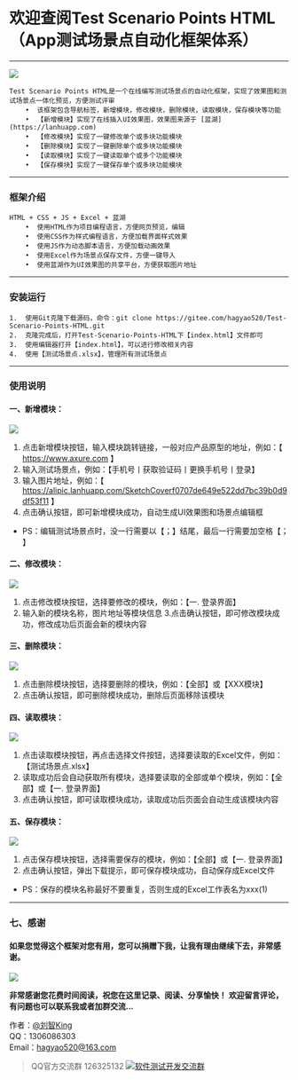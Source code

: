 # 欢迎查阅Test Scenario Points HTML（App测试场景点自动化框架体系）
------------------------------------------------------------------------------------------------------------------------------------------------------------------------------------------
![](https://testerhome.com/uploads/photo/2019/9fba3779-2900-4ec0-afbb-adb3904ea002.gif!large)

    Test Scenario Points HTML是一个在线编写测试场景点的自动化框架，实现了效果图和测试场景点一体化预览，方便测试评审
        •  该框架包含导航标签，新增模块，修改模块，删除模块，读取模块，保存模块等功能
        •  【新增模块】实现了在线插入UI效果图，效果图来源于 [蓝湖](https://lanhuapp.com)
        •  【修改模块】实现了一键修改单个或多块功能模块
        •  【删除模块】实现了一键删除单个或多块功能模块
        •  【读取模块】实现了一键读取单个或多个功能模块
        •  【保存模块】实现了一键保存单个或多块功能模块

 ---
### 框架介绍
    HTML + CSS + JS + Excel + 蓝湖
        •  使用HTML作为项目编程语言，方便网页预览，编辑
        •  使用CSS作为样式编程语言，方便加载界面样式效果
        •  使用JS作为动态脚本语言，方便加载动画效果
        •  使用Excel作为场景点保存文件，方便一键导入
        •  使用蓝湖作为UI效果图的共享平台，方便获取图片地址

 ---
### 安装运行
    1.  使用Git克隆下载源码，命令：git clone https://gitee.com/hagyao520/Test-Scenario-Points-HTML.git
    2.  克隆完成后，打开Test-Scenario-Points-HTML下【index.html】文件即可
    3.  使用编辑器打开【index.html】，可以进行修改相关内容
    4.  使用【测试场景点.xlsx】，管理所有测试场景点

 ---
### 使用说明
#### 一、新增模块：  
![](https://testerhome.com/uploads/photo/2019/37e49dbf-9945-4f87-9a8b-54525ee66ec5.gif!large)
 1. 点击新增模块按钮，输入模块跳转链接，一般对应产品原型的地址，例如：【 https://www.axure.com 】 
 3. 输入测试场景点，例如：【手机号丨获取验证码丨更换手机号丨登录】
 4. 输入图片地址，例如：【 https://alipic.lanhuapp.com/SketchCoverf0707de649e522dd7bc39b0d9df53f11 】
 5. 点击确认按钮，即可新增模块成功，自动生成UI效果图和场景点编辑框
 - PS：编辑测试场景点时，没一行需要以【；】结尾，最后一行需要加空格【； 】  

 #### 二、修改模块：
![](https://testerhome.com/uploads/photo/2019/38c69298-b6a7-4480-8959-b0400339d217.gif!large)
  1. 点击修改模块按钮，选择要修改的模块，例如：【一. 登录界面】
  2. 输入新的模块名称，图片地址等模块信息
  3.点击确认按钮，即可修改模块成功，修改成功后页面会新的模块内容

 #### 三、删除模块：
![](https://testerhome.com/uploads/photo/2019/09937a57-9613-4300-8d49-615069e8e108.gif!large)
  1. 点击删除模块按钮，选择要删除的模块，例如：【全部】或【XXX模块】
  2. 点击确认按钮，即可删除模块成功，删除后页面移除该模块

#### 四、读取模块：
![](https://testerhome.com/uploads/photo/2019/7b3dd985-11ad-4692-a836-3fe0ee9c7a71.gif!large)
  1. 点击读取模块按钮，再点击选择文件按钮，选择要读取的Excel文件，例如：【测试场景点.xlsx】
  2. 读取成功后会自动获取所有模块，选择要读取的全部或单个模块，例如：【全部】或【一. 登录界面】
  3. 点击确认按钮，即可读取模块成功，读取成功后页面会自动生成该模块内容

#### 五、保存模块：
![](https://testerhome.com/uploads/photo/2019/8271f0af-e136-4f3d-b7ea-103a615a9701.gif!large)
  1. 点击保存模块按钮，选择需要保存的模块，例如：【全部】或【一. 登录界面】
  2. 点击确认按钮，弹出下载提示，即可保存模块成功，自动保存成Excel文件
 - PS：保存的模块名称最好不要重复，否则生成的Excel工作表名为xxx(1)

 ---
### 七、感谢
#### 如果您觉得这个框架对您有用，您可以捐赠下我，让我有理由继续下去，非常感谢。
![](https://images.gitee.com/uploads/images/2019/0808/154355_a1e644e2_1325509.png)

**非常感谢您花费时间阅读，祝您在这里记录、阅读、分享愉快！**
**欢迎留言评论，有问题也可以联系我或者加群交流...**

作者：[@刘智King](http://shang.qq.com/email/stop/email_stop.html?qq=1306086303&sig=a1c657365db7e82805ea4b2351081fc3ebcde159f8ae49b1&tttt=1)         
QQ：1306086303     
Email：hagyao520@163.com

> QQ官方交流群 126325132
<a target="_blank" href="//shang.qq.com/wpa/qunwpa?idkey=346d11a1a76d05086cd48bc8249126f514248479b50f96288189ab5ae0ca7ba5"><img border="0" src="//pub.idqqimg.com/wpa/images/group.png" alt="软件测试开发交流群" title="软件测试开发交流群"></a>